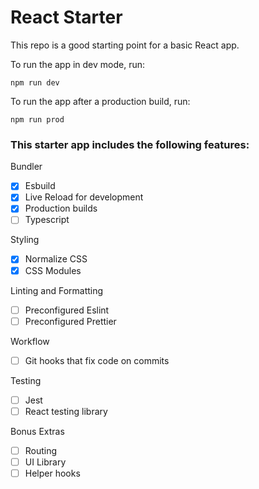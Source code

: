 # React Starter

This repo is a good starting point for a basic React app.

To run the app in dev mode, run:
```
npm run dev
```

To run the app after a production build, run:
```
npm run prod
```

### This starter app includes the following features:

Bundler
- [x] Esbuild
- [x] Live Reload for development
- [x] Production builds
- [ ] Typescript

Styling
- [x] Normalize CSS
- [x] CSS Modules

Linting and Formatting
- [ ] Preconfigured Eslint
- [ ] Preconfigured Prettier

Workflow
- [ ] Git hooks that fix code on commits

Testing
- [ ] Jest
- [ ] React testing library

Bonus Extras
- [ ] Routing
- [ ] UI Library
- [ ] Helper hooks
